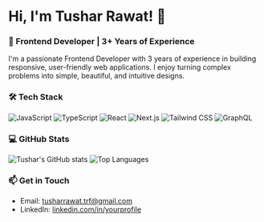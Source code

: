 # Hi, I'm Tushar Rawat! 👋

### 🚀 Frontend Developer | 3+ Years of Experience

I'm a passionate Frontend Developer with 3 years of experience in building responsive, user-friendly web applications. I enjoy turning complex problems into simple, beautiful, and intuitive designs.

### 🛠️ Tech Stack

![JavaScript](https://img.shields.io/badge/JavaScript-ES6+-F7DF1E?style=flat&logo=javascript&logoColor=black)
![TypeScript](https://img.shields.io/badge/TypeScript-007ACC?style=flat&logo=typescript&logoColor=white)
![React](https://img.shields.io/badge/React-20232A?style=flat&logo=react&logoColor=61DAFB)
![Next.js](https://img.shields.io/badge/Next.js-000000?style=flat&logo=next.js&logoColor=white)
![Tailwind CSS](https://img.shields.io/badge/TailwindCSS-38B2AC?style=flat&logo=tailwind-css&logoColor=white)
![GraphQL](https://img.shields.io/badge/GraphQL-E10098?style=flat&logo=graphql&logoColor=white)

### 💻 GitHub Stats
![Tushar's GitHub stats](https://github-readme-stats.vercel.app/api?username=tusharrawat&show_icons=true&theme=radical)
![Top Languages](https://github-readme-stats.vercel.app/api/top-langs/?username=tusharrawat&layout=compact&theme=radical)


### 📫 Get in Touch
- Email: [tusharrawat.trf@gmail.com](mailto:tusharrawat.trf@gmail.com)
- LinkedIn: [linkedin.com/in/yourprofile](https://www.linkedin.com/in/yourprofile)
